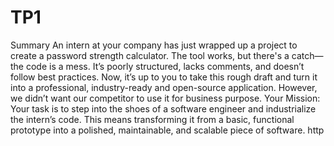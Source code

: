 # TP1
Summary
An intern at your company has just wrapped up a project to create a password strength calculator. The tool works, but there's a catch—the code is a mess. It’s poorly structured, lacks comments, and doesn’t follow best practices. Now, it’s up to you to take this rough draft and turn it into a professional, industry-ready and open-source application. However, we didn’t want our competitor to use it for business purpose.
Your Mission: Your task is to step into the shoes of a software engineer and industrialize the intern’s code. This means transforming it from a basic, functional prototype into a polished, maintainable, and scalable piece of software.
http
